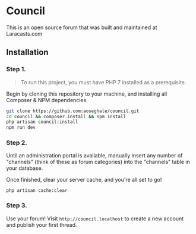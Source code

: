 # Council

This is an open source forum that was built and maintained at Laracasts.com

## Installation 

### Step 1.

> To run this project, you must have PHP 7 installed as a prerequisite.

Begin by cloning this repository to your machine, and installing all Composer & NPM dependencies.

```bash
git clone https://github.com:aoseghale/council.git
cd council && composer install && npm install
php artisan council:install
npm run dev
```

### Step 2.

Until an administration portal is available, manually insert any number of "channels" (think of these as forum categories) into the "channels" table in your database.

Once finished, clear your server cache, and you're all set to go!

```
php artisan cache:clear
```

### Step 3.

Use your forum! Visit `http://council.localhost` to create a new account and publish your first thread.
